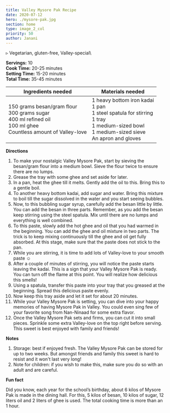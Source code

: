 ```yaml
---
title: Valley Mysore Pak Recipe
date: 2020-07-12
hero: ./mysore-pak.jpg
section: home
type: image_2_col
priority: 50
author: Janani
---
```

▹ Vegetarian, gluten-free, Valley-special\

**Servings:** 10\
**Cook Time:** 20-25 minutes\
**Setting Time:** 15-20 minutes\
**Total Time:** 35-45 minutes

| Ingredients needed                                                                                                                | Materials needed                                                                                                                                                       |
|-----------------------------------------------------------------------------------------------------------------------------------|------------------------------------------------------------------------------------------------------------------------------------------------------------------------|
| 150 grams besan/gram flour<br>300 grams sugar<br>400 ml refined oil<br>100 ml ghee<br>Countless amount of Valley-love | 1 heavy bottom iron kadai<br>1 pan<br>1 steel spatula for stirring<br>1 tray<br>1 medium-sized bowl<br>1 medium-sized sieve<br>An apron and gloves |

**Directions**

1. To make your nostalgic Valley Mysore Pak, start by sieving the besan/gram flour into a medium bowl. Sieve the flour twice to ensure there are no lumps.
2. Grease the tray with some ghee and set aside for later.
3. In a pan, heat the ghee till it melts. Gently add the oil to this. Bring this to a gentle boil.
4. To another heavy bottom kadai, add sugar and water. Bring this mixture to boil till the sugar dissolved in the water and you start seeing bubbles.
5. Now, to this bubbling sugar syrup, carefully add the besan little by little. You can add the besan in three parts. Remember, as you add the besan keep stirring using the steel spatula. Mix until there are no lumps and everything is well combined.
6. To this paste, slowly add the hot ghee and oil that you had warmed in the beginning. You can add the ghee and oil mixture in two parts. The trick is to keep mixing continuously till the ghee and oil get fully absorbed. At this stage, make sure that the paste does not stick to the pan.
7. While you are stirring, it is time to add lots of Valley-love to your smooth paste ☺
8. After a couple of minutes of stirring, you will notice the paste starts leaving the kadai. This is a sign that your Valley Mysore Pak is ready. You can turn off the flame at this point. You will realize how delicious this smells!
9. Using a spatula, transfer this paste into your tray that you greased at the beginning. Spread this delicious paste evenly.
10. Now keep this tray aside and let it set for about 20 minutes.
11. While your Valley Mysore Pak is setting, you can dive into your happy memories of having Mysore Pak in Valley. You could even sing few of your favorite song from Nan-Ninaad for some extra flavor.
12. Once the Valley Mysore Pak sets and firms, you can cut it into small pieces. Sprinkle some extra Valley-love on the top right before serving. This sweet is best enjoyed with family and friends!

**Notes**

1. Storage: best if enjoyed fresh. The Valley Mysore Pak can be stored for up to two weeks. But amongst friends and family this sweet is hard to resist and it won't last very long!
2. Note for children: if you wish to make this, make sure you do so with an adult and are careful.

**Fun fact**

Did you know, each year for the school’s birthday, about 6 kilos of Mysore Pak is made in the dining hall. For this, 5 kilos of besan, 10 kilos of sugar, 12 liters oil and 2 liters of ghee is used. The total cooking time is more than an 1 hour.
